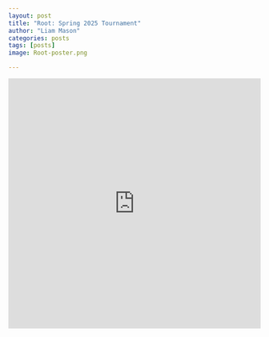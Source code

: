 ```yaml
---
layout: post
title: "Root: Spring 2025 Tournament"
author: "Liam Mason"
categories: posts
tags: [posts]
image: Root-poster.png

---
```


<iframe width="760px" height="500px" src="https://wus-www.sway.com/s/ifAFmOQiVqFNdfpz/embed" frameborder="0" marginheight="0" marginwidth="0" max-width="100%" sandbox="allow-forms allow-modals allow-orientation-lock allow-popups allow-same-origin allow-scripts" scrolling="no" style="border: none; max-width: 100%; max-height: 100vh" allowfullscreen mozallowfullscreen msallowfullscreen webkitallowfullscreen></iframe>
